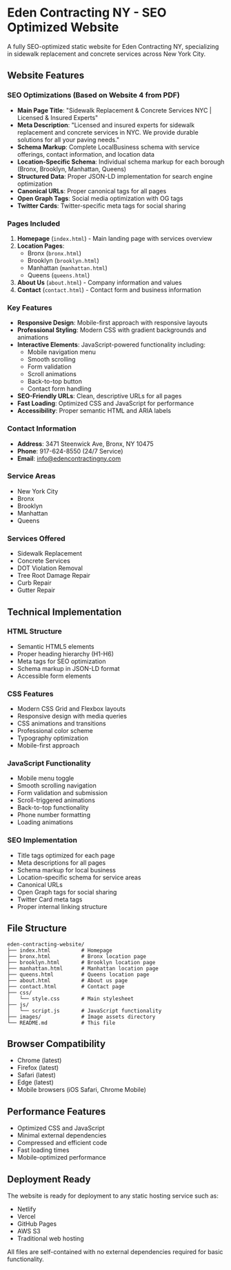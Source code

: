 # Eden Contracting NY - SEO Optimized Website

A fully SEO-optimized static website for Eden Contracting NY, specializing in sidewalk replacement and concrete services across New York City.

## Website Features

### SEO Optimizations (Based on Website 4 from PDF)
- **Main Page Title**: "Sidewalk Replacement & Concrete Services NYC | Licensed & Insured Experts"
- **Meta Description**: "Licensed and insured experts for sidewalk replacement and concrete services in NYC. We provide durable solutions for all your paving needs."
- **Schema Markup**: Complete LocalBusiness schema with service offerings, contact information, and location data
- **Location-Specific Schema**: Individual schema markup for each borough (Bronx, Brooklyn, Manhattan, Queens)
- **Structured Data**: Proper JSON-LD implementation for search engine optimization
- **Canonical URLs**: Proper canonical tags for all pages
- **Open Graph Tags**: Social media optimization with OG tags
- **Twitter Cards**: Twitter-specific meta tags for social sharing

### Pages Included
1. **Homepage** (`index.html`) - Main landing page with services overview
2. **Location Pages**:
   - Bronx (`bronx.html`)
   - Brooklyn (`brooklyn.html`) 
   - Manhattan (`manhattan.html`)
   - Queens (`queens.html`)
3. **About Us** (`about.html`) - Company information and values
4. **Contact** (`contact.html`) - Contact form and business information

### Key Features
- **Responsive Design**: Mobile-first approach with responsive layouts
- **Professional Styling**: Modern CSS with gradient backgrounds and animations
- **Interactive Elements**: JavaScript-powered functionality including:
  - Mobile navigation menu
  - Smooth scrolling
  - Form validation
  - Scroll animations
  - Back-to-top button
  - Contact form handling
- **SEO-Friendly URLs**: Clean, descriptive URLs for all pages
- **Fast Loading**: Optimized CSS and JavaScript for performance
- **Accessibility**: Proper semantic HTML and ARIA labels

### Contact Information
- **Address**: 3471 Steenwick Ave, Bronx, NY 10475
- **Phone**: 917-624-8550 (24/7 Service)
- **Email**: info@edencontractingny.com

### Service Areas
- New York City
- Bronx
- Brooklyn
- Manhattan
- Queens

### Services Offered
- Sidewalk Replacement
- Concrete Services
- DOT Violation Removal
- Tree Root Damage Repair
- Curb Repair
- Gutter Repair

## Technical Implementation

### HTML Structure
- Semantic HTML5 elements
- Proper heading hierarchy (H1-H6)
- Meta tags for SEO optimization
- Schema markup in JSON-LD format
- Accessible form elements

### CSS Features
- Modern CSS Grid and Flexbox layouts
- Responsive design with media queries
- CSS animations and transitions
- Professional color scheme
- Typography optimization
- Mobile-first approach

### JavaScript Functionality
- Mobile menu toggle
- Smooth scrolling navigation
- Form validation and submission
- Scroll-triggered animations
- Back-to-top functionality
- Phone number formatting
- Loading animations

### SEO Implementation
- Title tags optimized for each page
- Meta descriptions for all pages
- Schema markup for local business
- Location-specific schema for service areas
- Canonical URLs
- Open Graph tags for social sharing
- Twitter Card meta tags
- Proper internal linking structure

## File Structure
```
eden-contracting-website/
├── index.html          # Homepage
├── bronx.html          # Bronx location page
├── brooklyn.html       # Brooklyn location page
├── manhattan.html      # Manhattan location page
├── queens.html         # Queens location page
├── about.html          # About us page
├── contact.html        # Contact page
├── css/
│   └── style.css       # Main stylesheet
├── js/
│   └── script.js       # JavaScript functionality
├── images/             # Image assets directory
└── README.md           # This file
```

## Browser Compatibility
- Chrome (latest)
- Firefox (latest)
- Safari (latest)
- Edge (latest)
- Mobile browsers (iOS Safari, Chrome Mobile)

## Performance Features
- Optimized CSS and JavaScript
- Minimal external dependencies
- Compressed and efficient code
- Fast loading times
- Mobile-optimized performance

## Deployment Ready
The website is ready for deployment to any static hosting service such as:
- Netlify
- Vercel
- GitHub Pages
- AWS S3
- Traditional web hosting

All files are self-contained with no external dependencies required for basic functionality.

